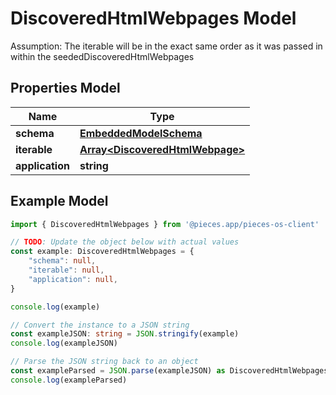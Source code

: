 
# DiscoveredHtmlWebpages Model

Assumption: The iterable will be in the exact same order as it was passed in within the seededDiscoveredHtmlWebpages

## Properties Model

Name | Type
------------ | -------------
**schema** | [**EmbeddedModelSchema**](EmbeddedModelSchema)
**iterable** | [**Array&lt;DiscoveredHtmlWebpage&gt;**](DiscoveredHtmlWebpage)
**application** | **string**

## Example Model

```typescript
import { DiscoveredHtmlWebpages } from '@pieces.app/pieces-os-client'

// TODO: Update the object below with actual values
const example: DiscoveredHtmlWebpages = {
    "schema": null,
    "iterable": null,
    "application": null,
}

console.log(example)

// Convert the instance to a JSON string
const exampleJSON: string = JSON.stringify(example)
console.log(exampleJSON)

// Parse the JSON string back to an object
const exampleParsed = JSON.parse(exampleJSON) as DiscoveredHtmlWebpages
console.log(exampleParsed)
```


